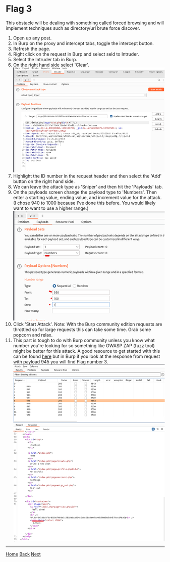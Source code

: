 # Flag 3
This obstacle will be dealing with something called forced browsing and will implement techniques such as directory/url brute force discover. 

1. Open up any post.
2. In Burp on the proxy and intercept tabs, toggle the intercept button.
3. Refresh the page. 
4. Right click on the request in Burp and select seld to Intruder. 
5. Select the Intruder tab in Burp. 
6. On the right hand side select 'Clear'.
![Clear](./static/3_1.png)
7. Highlight the ID number in the request header and then select the 'Add' button on the right hand side. 
8. We can leave the attack type as 'Sniper' and then hit the 'Payloads' tab. 
9. On the payloads screen change the payload type to 'Numbers'. Then enter a starting value, ending value, and increment value for the attack. (I chose 940 to 1000 because I've done this before. You would likely want to want to use a higher range.)  
![Step9](./static/3_2.png)
10. Click 'Start Attack'. Note: With the Burp community edition requests are throttled so for large requests this can take some time. Grab some popcorn and relax.
11. This part is tough to do with Burp community unless you know what number you're looking for so something like OWASP ZAP (fuzz tool) might be better for this attack. A good resource to get started with this can be found [here](https://medium.com/geekculture/%EF%B8%8Fstop-using-burp-suite-use-zap-fd68bf12d63e) but in Burp if you look at the response from request with payload 945 you will find Flag number 3.  
![Flag](./static/3_flag.png)

---
[Home](./Start.MD) [Back](./Flag2.md) [Next](./Flag4.md)
